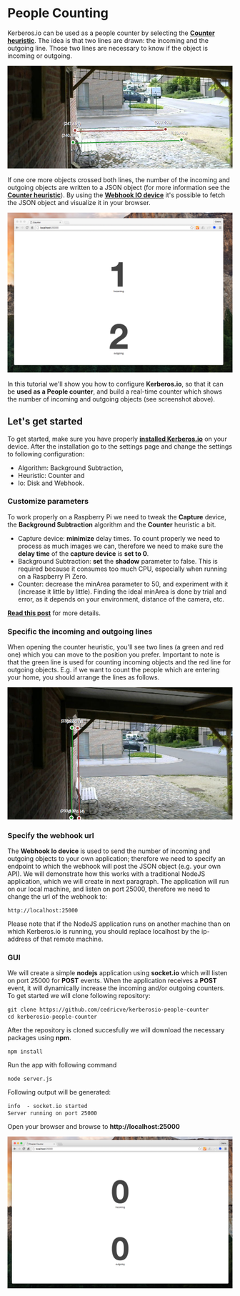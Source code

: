 # People Counting

Kerberos.io can be used as a people counter by selecting the [**Counter heuristic**](/machinery/heuristics/counter). The idea is that two lines are drawn: the incoming and the outgoing line. Those two lines are necessary to know if the object is incoming or outgoing. 

![People counting](4_people_counting.png)

If one ore more objects crossed both lines, the number of the incoming and outgoing objects are written to a JSON object (for more information see the [**Counter heuristic**](/machinery/heuristics/counter)). By using the [**Webhook IO device**](/machinery/Outputs/webhook) it's possible to fetch the JSON object and visualize it in your browser.

![GUI for people counting](4_people_counting_gui.png)

In this tutorial we'll show you how to configure **Kerberos.io**, so that it can be **used as a People counter**, and build a real-time counter which shows the number of incoming and outgoing objects (see screenshot above).

## Let's get started

To get started, make sure you have properly [**installed Kerberos.io**](/installation/KiOS) on your device. After the installation go to the settings page and change the settings to following configuration:

* Algorithm: Background Subtraction,
* Heuristic: Counter and
* Io: Disk and Webhook.

### Customize parameters

To work properly on a Raspberry Pi we need to tweak the **Capture** device, the **Background Subtraction** algorithm and the **Counter** heuristic a bit.

* Capture device: **minimize** delay times. To count properly we need to process as much images we can, therefore we need to make sure the **delay time** of the **capture device** is **set to 0**.
* Background Subtraction: **set** the **shadow** parameter to false. This is required because it consumes too much CPU, especially when running on a Raspberry Pi Zero.
* Counter: decrease the minArea parameter to 50, and experiment with it (increase it little by little). Finding the ideal minArea is done by trial and error, as it depends on your environment, distance of the camera, etc. 

[**Read this post**](https://kerberosio.zendesk.com/hc/en-us/articles/213586849-People-counter-not-working) for more details.


### Specific the incoming and outgoing lines

When opening the counter heuristic, you'll see two lines (a green and red one) which you can move to the position you prefer. Important to note is that the green line is used for counting incoming objects and the red line for outgoing objects. E.g. if we want to count the people which are entering your home, you should arrange the lines as follows.

![Lines for people counting](4_people_counting_lines.png)

### Specify the webhook url

The **Webhook Io device** is used to send the number of incoming and outgoing objects to your own application; therefore we need to specify an endpoint to which the webhook will post the JSON object (e.g. your own API). We will demonstrate how this works with a traditional NodeJS application, which we will create in next paragraph. The application will run on our local machine, and listen on port 25000, therefore we need to change the url of the webhook to: 

	http://localhost:25000

Please note that if the NodeJS application runs on another machine than on which Kerberos.io is running, you should replace localhost by the ip-address of that remote machine. 

### GUI

We will create a simple **nodejs** application using **socket.io** which will listen on port 25000 for **POST** events. When the application receives a **POST** event, it will dynamically increase the incoming and/or outgoing counters. To get started we will clone following repository:

	git clone https://github.com/cedricve/kerberosio-people-counter
	cd kerberosio-people-counter

After the repository is cloned succesfully we will download the necessary packages using **npm**.

	npm install

Run the app with following command

	node server.js

Following output will be generated:

	info  - socket.io started
	Server running on port 25000

Open your browser and browse to **http://localhost:25000**

![Hostname for people counting](4_people_counting_hostname.png)